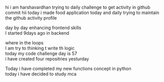    hi i am harshavardhan  trying to daily challenge to get activity in github commit
 hii today i made food application 
today and daily trying to maintain the github activity profile     
          
   day by day enhancing frontend skills     
    I started 9days ago in backend  
             
   where in the loops      
   I am try to thinking t write th logic    
    today my code challenge day is 57      
      i have   created four repositries yesturday
     
 Today i have completed my new functions concept in python  
 today i have decided to study mca 
